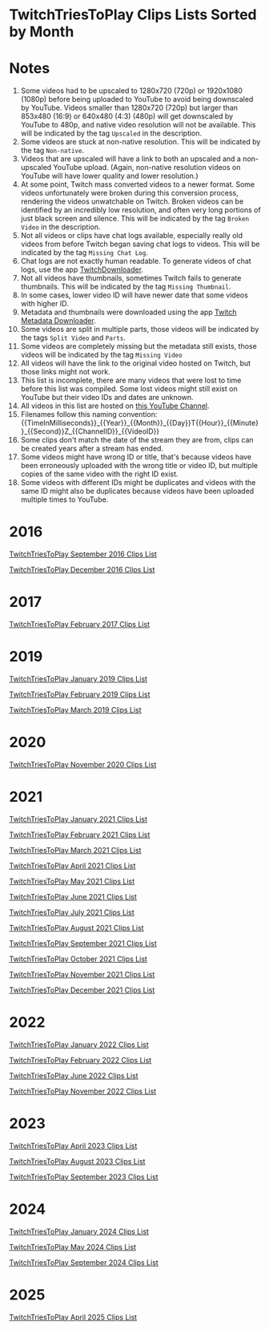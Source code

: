 # TwitchTriesToPlay Clips Lists Sorted by Month

# Notes
1) Some videos had to be upscaled to 1280x720 (720p) or 1920x1080 (1080p) before being uploaded to YouTube to avoid being downscaled by YouTube. Videos smaller than 1280x720 (720p) but larger than 853x480 (16:9) or 640x480 (4:3) (480p) will get downscaled by YouTube to 480p, and native video resolution will not be available. This will be indicated by the tag ``Upscaled`` in the description.
2) Some videos are stuck at non-native resolution. This will be indicated by the tag ``Non-native``.
3) Videos that are upscaled will have a link to both an upscaled and a non-upscaled YouTube upload. (Again, non-native resolution videos on YouTube will have lower quality and lower resolution.)
4) At some point, Twitch mass converted videos to a newer format. Some videos unfortunately were broken during this conversion process, rendering the videos unwatchable on Twitch. Broken videos can be identified by an incredibly low resolution, and often very long portions of just black screen and silence. This will be indicated by the tag ``Broken Video`` in the description.
5) Not all videos or clips have chat logs available, especially really old videos from before Twitch began saving chat logs to videos. This will be indicated by the tag ``Missing Chat Log``.
6) Chat logs are not exactly human readable. To generate videos of chat logs, use the app [TwitchDownloader](https://github.com/lay295/TwitchDownloader).
7) Not all videos have thumbnails, sometimes Twitch fails to generate thumbnails. This will be indicated by the tag ``Missing Thumbnail``.
8) In some cases, lower video ID will have newer date that some videos with higher ID.
9) Metadata and thumbnails were downloaded using the app [Twitch Metadata Downloader](https://github.com/WhatAboutGaming/twitch-metadata-downloader).
10) Some videos are split in multiple parts, those videos will be indicated by the tags ``Split Video`` and ``Parts``.
11) Some videos are completely missing but the metadata still exists, those videos will be indicated by the tag ``Missing Video``
12) All videos will have the link to the original video hosted on Twitch, but those links might not work.
13) This list is incomplete, there are many videos that were lost to time before this list was compiled. Some lost videos might still exist on YouTube but their video IDs and dates are unknown.
14) All videos in this list are hosted on [this YouTube Channel](https://www.youtube.com/@ItsMeWaggle/videos).
15) Filenames follow this naming convention: {{TimeInMilliseconds}}\_{{Year}}\_{{Month}}\_{{Day}}T{{Hour}}\_{{Minute}}\_{{Second}}Z\_{{ChannelID}}\_{{VideoID}}
16) Some clips don't match the date of the stream they are from, clips can be created years after a stream has ended.
17) Some videos might have wrong ID or title, that's because videos have been erroneously uploaded with the wrong title or video ID, but multiple copies of the same video with the right ID exist.
18) Some videos with different IDs might be duplicates and videos with the same ID might also be duplicates because videos have been uploaded multiple times to YouTube.

# 2016
[TwitchTriesToPlay September 2016 Clips List](75974647/clips/metadata/2016/9/2016_09_75974647_clips_list.md)

[TwitchTriesToPlay December 2016 Clips List](75974647/clips/metadata/2016/12/2016_12_75974647_clips_list.md)

# 2017
[TwitchTriesToPlay February 2017 Clips List](75974647/clips/metadata/2017/2/2017_02_75974647_clips_list.md)

# 2019
[TwitchTriesToPlay January 2019 Clips List](75974647/clips/metadata/2019/1/2019_01_75974647_clips_list.md)

[TwitchTriesToPlay February 2019 Clips List](75974647/clips/metadata/2017/2/2019_02_75974647_clips_list.md)

[TwitchTriesToPlay March 2019 Clips List](75974647/clips/metadata/2019/3/2019_03_75974647_clips_list.md)

# 2020
[TwitchTriesToPlay November 2020 Clips List](75974647/clips/metadata/2020/11/2020_11_75974647_clips_list.md)

# 2021
[TwitchTriesToPlay January 2021 Clips List](75974647/clips/metadata/2021/1/2021_01_75974647_clips_list.md)

[TwitchTriesToPlay February 2021 Clips List](75974647/clips/metadata/2021/2/2021_02_75974647_clips_list.md)

[TwitchTriesToPlay March 2021 Clips List](75974647/clips/metadata/2021/3/2021_03_75974647_clips_list.md)

[TwitchTriesToPlay April 2021 Clips List](75974647/clips/metadata/2021/4/2021_04_75974647_clips_list.md)

[TwitchTriesToPlay May 2021 Clips List](75974647/clips/metadata/2021/5/2021_05_75974647_clips_list.md)

[TwitchTriesToPlay June 2021 Clips List](75974647/clips/metadata/2021/6/2021_06_75974647_clips_list.md)

[TwitchTriesToPlay July 2021 Clips List](75974647/clips/metadata/2021/7/2021_07_75974647_clips_list.md)

[TwitchTriesToPlay August 2021 Clips List](75974647/clips/metadata/2021/8/2021_08_75974647_clips_list.md)

[TwitchTriesToPlay September 2021 Clips List](75974647/clips/metadata/2021/9/2021_09_75974647_clips_list.md)

[TwitchTriesToPlay October 2021 Clips List](75974647/clips/metadata/2021/10/2021_10_75974647_clips_list.md)

[TwitchTriesToPlay November 2021 Clips List](75974647/clips/metadata/2021/11/2021_11_75974647_clips_list.md)

[TwitchTriesToPlay December 2021 Clips List](75974647/clips/metadata/2021/12/2021_12_75974647_clips_list.md)

# 2022
[TwitchTriesToPlay January 2022 Clips List](75974647/clips/metadata/2022/1/2022_01_75974647_clips_list.md)

[TwitchTriesToPlay February 2022 Clips List](75974647/clips/metadata/2022/2/2022_02_75974647_clips_list.md)

[TwitchTriesToPlay June 2022 Clips List](75974647/clips/metadata/2022/6/2022_06_75974647_clips_list.md)

[TwitchTriesToPlay November 2022 Clips List](75974647/clips/metadata/2022/11/2022_11_75974647_clips_list.md)

# 2023
[TwitchTriesToPlay April 2023 Clips List](75974647/clips/metadata/2023/4/2023_04_75974647_clips_list.md)

[TwitchTriesToPlay August 2023 Clips List](75974647/clips/metadata/2023/8/2023_08_75974647_clips_list.md)

[TwitchTriesToPlay September 2023 Clips List](75974647/clips/metadata/2023/9/2023_09_75974647_clips_list.md)

# 2024
[TwitchTriesToPlay January 2024 Clips List](75974647/clips/metadata/2024/1/2024_01_75974647_clips_list.md)

[TwitchTriesToPlay May 2024 Clips List](75974647/clips/metadata/2024/5/2024_05_75974647_clips_list.md)

[TwitchTriesToPlay September 2024 Clips List](75974647/clips/metadata/2024/9/2024_09_75974647_clips_list.md)

# 2025
[TwitchTriesToPlay April 2025 Clips List](75974647/clips/metadata/2025/4/2025_04_75974647_clips_list.md)
